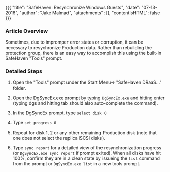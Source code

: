 {{{
  "title": "SafeHaven: Resynchronize Windows Guests",
  "date": "07-13-2016",
  "author": "Jake Malmad",
  "attachments": [],
  "contentIsHTML": false
}}}

### Article Overview
Sometimes, due to impromper error states or corruption, it can be necessary to resychronize Production data. Rather than rebuilding the protection group, there is an easy way to accomplish this using the built-in SafeHaven "Tools" prompt.

### Detailed Steps

1. Open the "Tools" prompt under the Start Menu-> "SafeHaven DRaaS..." folder.

2. Open the DgSyncEx.exe prompt by typing `DgSyncEx.exe` and hitting enter (typing dgs and hitting tab should also auto-complete the command).

3. In the DgSyncEx prompt, type `select disk 0`

4. Type `set progress 0`

5. Repeat for disk 1, 2 or any other remaining Production disk (note that one does not select the replica iSCSI disks).

6. Type `sync report` for a detailed view of the resynchronization progress (or `DgSyncEx.exe sync report` if prompt exited). When all disks have hit 100%, confirm they are in a clean state by issueing the `list` command from the prompt or `DgSyncEx.exe list` in a new tools prompt.
